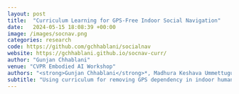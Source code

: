 ```yaml
---
layout: post
title:  "Curriculum Learning for GPS-Free Indoor Social Navigation"
date:   2024-05-15 18:08:39 +00:00
image: /images/socnav.png
categories: research
code: https://github.com/gchhablani/socialnav
website: https://gchhablani.github.io/socnav-curr/
author: "Gunjan Chhablani"
venue: "CVPR Embodied AI Workshop"
authors: "<strong>Gunjan Chhablani</strong>*, Madhura Keshava Ummettuguli*, Siva Kailas*"
subtitle: "Using curriculum for removing GPS dependency in indoor humanoid navigation"
---
```


